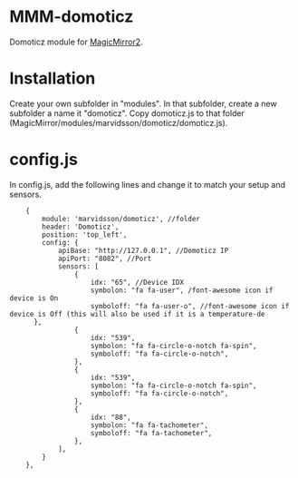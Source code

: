 # MMM-domoticz
Domoticz module for <a href="https://magicmirror.builders/">MagicMirror2</a>.

# Installation
Create your own subfolder in "modules". In that subfolder, create a new subfolder a name it "domoticz". Copy domoticz.js to that folder (MagicMirror/modules/marvidsson/domoticz/domoticz.js).

# config.js
In config.js, add the following lines and change it to match your setup and sensors.

		{
			module: 'marvidsson/domoticz', //folder
			header: 'Domoticz',
			position: 'top_left',
			config: {
				apiBase: "http://127.0.0.1", //Domoticz IP
				apiPort: "8082", //Port
				sensors: [
					{
						idx: "65", //Device IDX
						symbolon: "fa fa-user", /font-awesome icon if device is On
						symboloff: "fa fa-user-o", //font-awesome icon if device is Off (this will also be used if it is a temperature-de				
          },
					{
						idx: "539",
						symbolon: "fa fa-circle-o-notch fa-spin",
						symboloff: "fa fa-circle-o-notch",
					},
					{
						idx: "539",
						symbolon: "fa fa-circle-o-notch fa-spin",
						symboloff: "fa fa-circle-o-notch",
					},
					{
						idx: "88",
						symbolon: "fa fa-tachometer",
						symboloff: "fa fa-tachometer",
					},
				],
			}
		},
